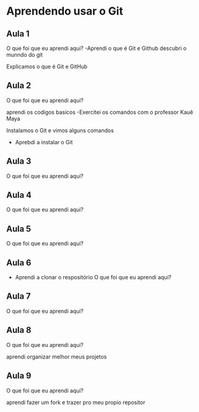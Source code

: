 # Aprendendo usar o Git


## Aula 1

O que foi que eu aprendi aqui?
-Aprendi o que é Git e Github
descubri o munndo do git

Explicamos o que é Git e GitHub

## Aula 2

O que foi que eu aprendi aqui?

aprendi os codigos basicos
-Exercitei os comandos com o professor Kauê Maya

Instalamos o Git e vimos alguns comandos
- Aprebdi a instalar o Git
## Aula 3

O que foi que eu aprendi aqui?

## Aula 4

O que foi que eu aprendi aqui?

## Aula 5

O que foi que eu aprendi aqui?

## Aula 6
- Aprendi a clonar o respositório
O que foi que eu aprendi aqui?

## Aula 7

O que foi que eu aprendi aqui?


## Aula 8

O que foi que eu aprendi aqui?

aprendi organizar melhor meus projetos


## Aula 9

O que foi que eu aprendi aqui?

aprendi fazer um fork e trazer pro meu propio repositor
